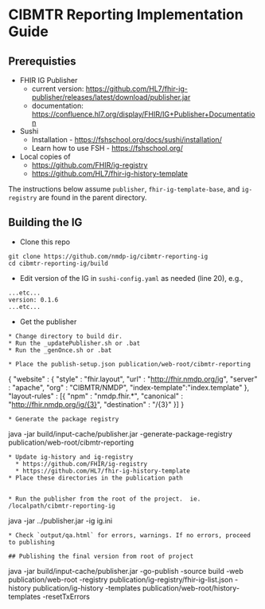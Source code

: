 # CIBMTR Reporting Implementation Guide

## Prerequisties
* FHIR IG Publisher
  * current version: https://github.com/HL7/fhir-ig-publisher/releases/latest/download/publisher.jar
  * documentation: https://confluence.hl7.org/display/FHIR/IG+Publisher+Documentation
* Sushi
  * Installation - https://fshschool.org/docs/sushi/installation/
  * Learn how to use FSH - https://fshschool.org/
* Local copies of
    * https://github.com/FHIR/ig-registry
    * https://github.com/HL7/fhir-ig-history-template

The instructions below assume `publisher`, `fhir-ig-template-base`, and `ig-registry` are found in the parent directory.

## Building the IG

* Clone this repo
```
git clone https://github.com/nmdp-ig/cibmtr-reporting-ig
cd cibmtr-reporting-ig/build
```
* Edit version of the IG in `sushi-config.yaml` as needed (line 20), e.g.,
```
...etc...
version: 0.1.6
...etc...
```

* Get the publisher
```
* Change directory to build dir.  
* Run the _updatePublisher.sh or .bat
* Run the _genOnce.sh or .bat

* Place the publish-setup.json publication/web-root/cibmtr-reporting
```
{
  "website" : {
    "style" : "fhir.layout",
    "url" : "http://fhir.nmdp.org/ig",
    "server" : "apache",
    "org" : "CIBMTR/NMDP",
    "index-template":"index.template"
},
  "layout-rules" : [{
    "npm" : "nmdp.fhir.*",
    "canonical" : "http://fhir.nmdp.org/ig/{3}",
    "destination" : "/{3}"
  }]
}

```
* Generate the package registry
```
java -jar build/input-cache/publisher.jar -generate-package-registry publication/web-root/cibmtr-reporting
```
* Update ig-history and ig-registry
  * https://github.com/FHIR/ig-registry
  * https://github.com/HL7/fhir-ig-history-template
* Place these directories in the publication path


* Run the publisher from the root of the project.  ie. /localpath/cibmtr-reporting-ig
```
java -jar ../publisher.jar -ig ig.ini
```
* Check `output/qa.html` for errors, warnings. If no errors, proceed to publishing

## Publishing the final version from root of project
```
java -jar build/input-cache/publisher.jar -go-publish -source build -web publication/web-root -registry publication/ig-registry/fhir-ig-list.json -history publication/ig-history -templates publication/web-root/history-templates -resetTxErrors
```

